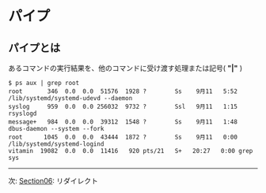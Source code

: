 # パイプ

## パイプとは

あるコマンドの実行結果を、他のコマンドに受け渡す処理または記号( **"|"** )
```
$ ps aux | grep root
root       346  0.0  0.0  51576  1928 ?        Ss    9月11   5:52 /lib/systemd/systemd-udevd --daemon
syslog     959  0.0  0.0 256032  9732 ?        Ssl   9月11   1:15 rsyslogd
message+   984  0.0  0.0  39312  1548 ?        Ss    9月11   1:48 dbus-daemon --system --fork
root      1045  0.0  0.0  43444  1872 ?        Ss    9月11   0:00 /lib/systemd/systemd-logind
vitamin  19082  0.0  0.0  11416   920 pts/21   S+   20:27   0:00 grep sys
```

---
次: [Section06](./section06.md): リダイレクト
